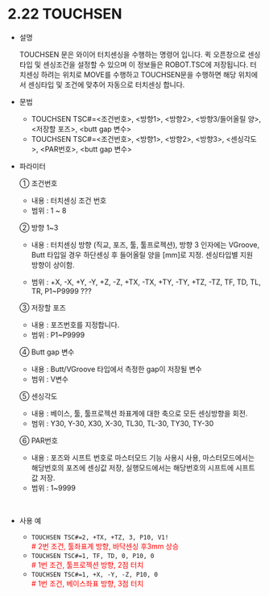 ﻿# 2.22 TOUCHSEN

- 설명
    
    TOUCHSEN 문은 와이어 터치센싱을 수행하는 명령어 입니다. 퀵 오픈창으로 센싱타입 및 센싱조건을 설정할 수 있으며 이 정보들은 ROBOT.TSC에 저장됩니다. 터치센싱 하려는 위치로 MOVE를 수행하고 TOUCHSEN문을 수행하면 해당 위치에서 센싱타입 및 조건에 맞추어 자동으로 터치센싱 합니다.


- 문법
  
    - TOUCHSEN TSC#=<조건번호>, <방향1>, <방향2>, <방향3/들어올릴 양>, <저장할 포즈>, <butt gap 변수>
    - TOUCHSEN TSC#=<조건번호>, <방향1>, <방향2>, <방향3>, <센싱각도>, <PAR번호>, <butt gap 변수>



- 파라미터
  
   ① 조건번호
     - 내용 : 터치센싱 조건 번호 
     - 범위 : 1 ~ 8
   
   ② 방향 1~3
     - 내용 : 터치센싱 방향 (직교, 포즈, 툴, 툴프로젝션), 방향 3 인자에는 VGroove, Butt 타입일 경우 하단센싱 후 들어올릴 양을 [mm]로 지정. 센싱타입별 지원 방향이 상이함.

     - 범위 : +X, -X, +Y, -Y, +Z, -Z, +TX, -TX, +TY, -TY, +TZ, -TZ, TF, TD, TL, TR, P1~P9999 ???

   ③ 저장할 포즈
     - 내용 : 포즈번호를 지정합니다.
     - 범위 : P1~P9999

   ④ Butt gap 변수
     - 내용 : Butt/VGroove 타입에서 측정한 gap이 저장될 변수
     - 범위 : V변수
     
   ⑤ 센싱각도
     - 내용 : 베이스, 툴, 툴프로젝션 좌표계에 대한 축으로 모든 센싱방향을 회전.
     - 범위 : Y30, Y-30, X30, X-30, TL30, TL-30, TY30, TY-30
     
   ⑥ PAR번호
     - 내용 : 포즈와 시프트 번호로 마스터모드 기능 사용시 사용, 마스터모드에서는 해당번호의 포즈에 센싱값 저장, 실행모드에서는 해당번호의 시프트에 시프트값 저장.
     - 범위 : 1~9999
  
</br>  

- 사용 예
  
  -	```TOUCHSEN TSC#=2, +TX, +TZ, 3, P10, V1!```  
<span style="color: red"># 2번 조건, 툴좌표계 방향, 바닥센싱 후3mm 상승</span>
  - ```TOUCHSEN TSC#=1, TF, TD, 0, P10, 0```      
<span style="color: red"># 1번 조건, 툴프로젝션 방향, 2점 터치</span>
  - ```TOUCHSEN TSC#=1, +X, -Y, -Z, P10, 0```     
<span style="color: red"># 1번 조건, 베이스좌표 방향, 3점 터치</span>

